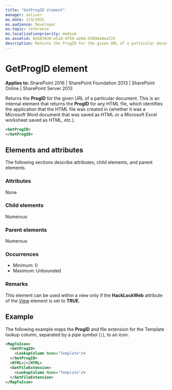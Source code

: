 ```yaml
---
title: "GetProgID element"
manager: soliver
ms.date: 3/9/2015
ms.audience: Developer
ms.topic: reference
ms.localizationpriority: medium
ms.assetid: 02b87839-e514-4f59-a26d-55094a0ea725
description: Returns the ProgID for the given URL of a particular document.
---
```


# GetProgID element

**Applies to:** SharePoint 2016 | SharePoint Foundation 2013 | SharePoint Online | SharePoint Server 2013

Returns the **ProgID** for the given URL of a particular document. This is an internal element that returns the **ProgID** for any HTML file, which identifies the application that the HTML file was created in (whether it was a Microsoft Word document that was saved as HTML or a Microsoft Excel worksheet saved as HTML, etc.).

```XML
<GetProgID>
</GetProgID>
```

## Elements and attributes

The following sections describe attributes, child elements, and parent elements.

### Attributes

None

### Child elements

Numerous

### Parent elements

Numerous

### Occurrences

- Minimum: 0
- Maximum: Unbounded

### Remarks

This element can be used within a view only if the **HackLockWeb** attribute of the [View](view-element-list.md) element is set to **TRUE**.

## Example

The following example maps the **ProgID** and file extension for the Template lookup column, separated by a pipe symbol (`|`), to an icon.

```XML
<MapToIcon>
  <GetProgID>
    <LookupColumn Name="Template"/>
  </GetProgID>
  <HTML>|</HTML>
  <GetFileExtension>
    <LookupColumn Name="Template"/>
  </GetFileExtension>
</MapToIcon>
```
